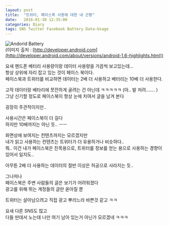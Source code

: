 ```yaml
---
layout: post
title:  "트위터, 페이스북 사용에 대한 내 근황"
date:   2016-01-30 12:35:00
categories: Diary
tags: SNS Twitter Facebook Battery Data-Usage
---
```


![Andorid Battery](http://developer.android.com/sdk/images/battery.png)  
(이미지 출처 : [http://developer.android.com](http://developer.android.com/about/versions/android-1.6-highlights.html))

요새 핸드폰 베터리 사용량이랑 데이터 사용량을 가끔씩 보고있는데...  
항상 상위에 자리 잡고 있는 것이 페이스 북이다.  
페이스북과 트위터를 비교하면 데이터는 2배 더 사용하고 베터리는 10배 더 사용한다.

고작 데이터랑 베타리에 쪼잔하게 굴려는 건 아닌데 ㅋㅋㅋㅋㅋ (아.. 발 저려....... )  
그냥 신기할 정도로 페이스북이 항상 눈에 치여서 글을 남겨 본다

<!--more-->

굉장히 주관적이지만..

사용시간은 페이스북이 더 길다  
하지만 10배까지는 아닌 듯.. ㅡㅡ

화면상에 보여지는 컨텐츠까지는 모르겠지만  
내가 읽고 사용하는 컨텐츠는 트위터가 더 유용하거나 비슷하다..  
뭐.. 이건 내가 페이스북은 친목용으로, 트위터를 정보를 얻는 용으로 사용하는 경향이 있어서 일지도..

아무튼 2배 더 사용하는 데이터의 절반 이상은 허공으로 사라지는 듯..


그나저나  
페이스북은 주변 사람들의 글은 보기가 어려워졌다  
광고를 위해 뛰는 계정들의 글만 쏟아질 뿐

트위터는 살아남으려고 직접 광고 뿌리느라 바쁜것 같고 ㅋㅋ

요새 다른 SNS도 많고  
다들 딴데서 노는데 나만 여기 남아 있는거 아닌가 모르겠네 ㅋㅋㅋ
